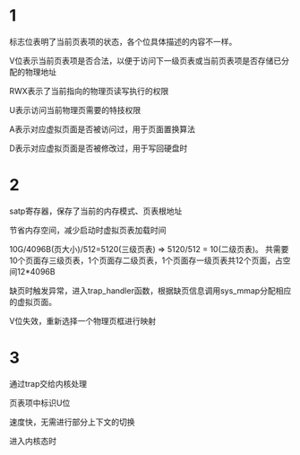 # 1

标志位表明了当前页表项的状态，各个位具体描述的内容不一样。

V位表示当前页表项是否合法，以便于访问下一级页表或当前页表项是否存储已分配的物理地址

RWX表示了当前指向的物理页读写执行的权限

U表示访问当前物理页需要的特技权限

A表示对应虚拟页面是否被访问过，用于页面置换算法

D表示对应虚拟页面是否被修改过，用于写回硬盘时

# 2

satp寄存器，保存了当前的内存模式、页表根地址

节省内存空间，减少启动时虚拟页表加载时间

10G/4096B(页大小)/512=5120(三级页表) => 5120/512 = 10(二级页表)。 共需要10个页面存三级页表，1个页面存二级页表，1个页面存一级页表共12个页面，占空间12*4096B

缺页时触发异常，进入trap_handler函数，根据缺页信息调用sys_mmap分配相应的虚拟页面。

V位失效，重新选择一个物理页框进行映射

# 3

通过trap交给内核处理

页表项中标识U位

速度快，无需进行部分上下文的切换

进入内核态时